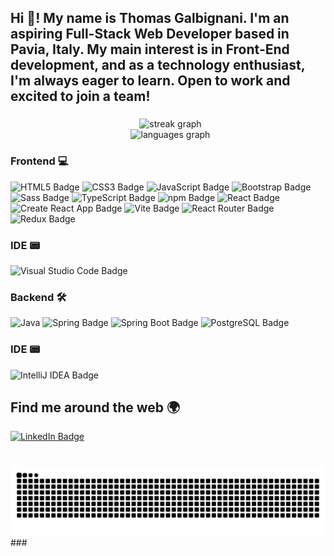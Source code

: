 <h2 align="left">Hi 👋! My name is Thomas Galbignani. I'm an aspiring Full-Stack Web Developer based in Pavia, Italy. My main interest is in Front-End development, and as a technology enthusiast, I'm always eager to learn. Open to work and excited to join a team!</h2>

###

<div align="center">
  <img src="https://streak-stats.demolab.com?user=Thomas-Galbignani&locale=en&mode=weekly&theme=dracula&hide_border=false&border_radius=5&date_format=j%20M%5B%20Y%5D" height="150" alt="streak graph" /> <br>
  <img src="https://github-readme-stats.vercel.app/api/top-langs?username=Thomas-Galbignani&locale=en&hide_title=false&layout=compact&card_width=320&langs_count=5&theme=dracula&hide_border=false" height="150" alt="languages graph"  />
</div>

### Frontend 💻

![HTML5 Badge](https://img.shields.io/badge/HTML5-E34F26?logo=html5&logoColor=fff&style=for-the-badge)
![CSS3 Badge](https://img.shields.io/badge/CSS3-1572B6?logo=css3&logoColor=fff&style=for-the-badge)
![JavaScript Badge](https://img.shields.io/badge/JavaScript-F7DF1E?logo=javascript&logoColor=000&style=for-the-badge)
![Bootstrap Badge](https://img.shields.io/badge/Bootstrap-7952B3?logo=bootstrap&logoColor=fff&style=for-the-badge)
![Sass Badge](https://img.shields.io/badge/Sass-C69?logo=sass&logoColor=fff&style=for-the-badge)
![TypeScript Badge](https://img.shields.io/badge/TypeScript-3178C6?logo=typescript&logoColor=fff&style=for-the-badge)
![npm Badge](https://img.shields.io/badge/npm-CB3837?logo=npm&logoColor=fff&style=for-the-badge)
![React Badge](https://img.shields.io/badge/React-61DAFB?logo=react&logoColor=000&style=for-the-badge)
![Create React App Badge](https://img.shields.io/badge/Create%20React%20App-09D3AC?logo=createreactapp&logoColor=fff&style=for-the-badge)
![Vite Badge](https://img.shields.io/badge/Vite-646CFF?logo=vite&logoColor=fff&style=for-the-badge)
![React Router Badge](https://img.shields.io/badge/React%20Router-CA4245?logo=reactrouter&logoColor=fff&style=for-the-badge)
![Redux Badge](https://img.shields.io/badge/Redux-764ABC?logo=redux&logoColor=fff&style=for-the-badge)

### IDE 📟
![Visual Studio Code Badge](https://img.shields.io/badge/Visual%20Studio%20Code-007ACC?logo=visualstudiocode&logoColor=fff&style=for-the-badge)


### Backend 🛠️

![Java](https://img.shields.io/badge/java-%23ED8B00.svg?style=for-the-badge&logo=openjdk&logoColor=white)
![Spring Badge](https://img.shields.io/badge/Spring-6DB33F?logo=spring&logoColor=fff&style=for-the-badge)
![Spring Boot Badge](https://img.shields.io/badge/Spring%20Boot-6DB33F?logo=springboot&logoColor=fff&style=for-the-badge)
![PostgreSQL Badge](https://img.shields.io/badge/PostgreSQL-4169E1?logo=postgresql&logoColor=fff&style=for-the-badge)

### IDE 📟
![IntelliJ IDEA Badge](https://img.shields.io/badge/IntelliJ%20IDEA-000?logo=intellijidea&logoColor=fff&style=for-the-badge)


## Find me around the web 🌍

[![LinkedIn Badge](https://img.shields.io/badge/LinkedIn-0A66C2?logo=linkedin&logoColor=fff&style=for-the-badge)](https://www.linkedin.com/in/thomas-lino-galbignani-7b5426145)



###

<br clear="both">

<img src="https://raw.githubusercontent.com/Thomas-Galbignani/Thomas-Galbignani/output/snake.svg" alt="Snake animation" />
###
